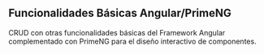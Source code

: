 
## Funcionalidades Básicas Angular/PrimeNG

CRUD con otras funcionalidades básicas del Framework Angular complementado con PrimeNG para el diseño interactivo de componentes.

